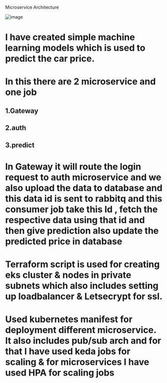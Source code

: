 Microservice Architecture

![image](https://github.com/user-attachments/assets/ca8f0ca8-cac1-466c-a298-7e65ce2a3879)

# I have created simple machine learning models which is used to predict the car price.
# In this there are 2 microservice and one job
## 1.Gateway
## 2.auth
## 3.predict

# In Gateway it will route the login request to auth microservice and we also upload the data to database and this data id is sent to rabbitq and this consumer job take this Id , fetch the respective data using that id and then give prediction also update the predicted price in database

# Terraform script is used for creating eks cluster & nodes in private subnets which also includes setting up loadbalancer & Letsecrypt for ssl.

# Used kubernetes manifest for deployment different microservice. It also includes pub/sub arch and for that I have used keda jobs for scaling  & for microservices I have used HPA for scaling jobs
